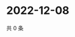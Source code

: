 # 2022-12-08

共 0 条

<!-- BEGIN WEIBO -->
<!-- 最后更新时间 Thu Dec 08 2022 23:01:07 GMT+0800 (China Standard Time) -->

<!-- END WEIBO -->
